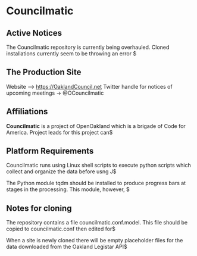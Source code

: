 # Councilmatic

## Active Notices

The Councilmatic repository is currently being overhauled. Cloned installations currently seem to be throwing an error $

## The Production Site

Website –> https://OaklandCouncil.net
Twitter handle for notices of upcoming meetings -> @OCouncilmatic

## Affiliations
**Councilmatic** is a project of OpenOakland which is a brigade of Code for America. Project leads for this project can$

## Platform Requirements

Councilmatic runs using Linux shell scripts to execute python scripts which collect and organize the data before usng J$

The Python module tqdm should be installed to produce progress bars at stages in the processing. This module, however, $

## Notes for cloning

The repository contains a file councilmatic.conf.model. This file should be copied to councilmatic.conf then edited for$

When a site is newly cloned there will be empty placeholder files for the data downloaded from the Oakland Legistar API$


